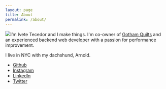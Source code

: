 ```yaml
---
layout: page
title: About
permalink: /about/
---
```


<img src="{{ site.baseurl }}/images/me.jpg" id="headshot">I’m Ivete Tecedor and I make things. I'm co-owner of [Gotham Quilts](http://gothamquilts.com) and an experienced backend web developer with a passion for performance improvement.

I live in NYC with my dachshund, Arnold.

* [Github](http://github.com/itecedor/)
* [Instagram](http://instagram.com/ivetetecedor/)
* [LinkedIn](http://www.linkedin.com/in/itecedor/)
* [Twitter](http://twitter.com/ivetetecedor)
